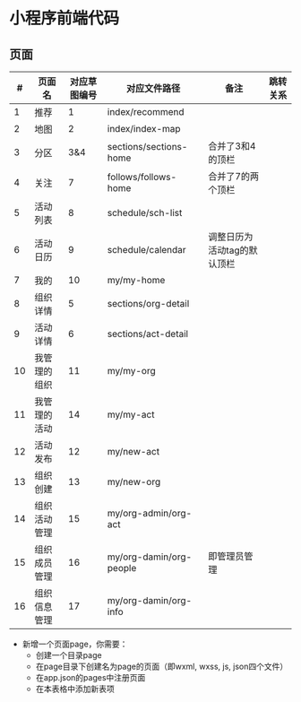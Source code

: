 # 小程序前端代码



## 页面

| #    | 页面名       | 对应草图编号 | 对应文件路径            | 备注                        | 跳转关系 |
| ---- | ------------ | ------------ | ----------------------- | --------------------------- | -------- |
| 1    | 推荐         | 1            | index/recommend         |                             |          |
| 2    | 地图         | 2            | index/index-map         |                             |          |
| 3    | 分区         | 3&4          | sections/sections-home  | 合并了3和4的顶栏            |          |
| 4    | 关注         | 7            | follows/follows-home    | 合并了7的两个顶栏           |          |
| 5    | 活动列表     | 8            | schedule/sch-list       |                             |          |
| 6    | 活动日历     | 9            | schedule/calendar       | 调整日历为活动tag的默认顶栏 |          |
| 7    | 我的         | 10           | my/my-home              |                             |          |
| 8    | 组织详情     | 5            | sections/org-detail     |                             |          |
| 9    | 活动详情     | 6            | sections/act-detail     |                             |          |
| 10   | 我管理的组织 | 11           | my/my-org               |                             |          |
| 11   | 我管理的活动 | 14           | my/my-act               |                             |          |
| 12   | 活动发布     | 12           | my/new-act              |                             |          |
| 13   | 组织创建     | 13           | my/new-org              |                             |          |
| 14   | 组织活动管理 | 15           | my/org-admin/org-act    |                             |          |
| 15   | 组织成员管理 | 16           | my/org-damin/org-people | 即管理员管理                |          |
| 16   | 组织信息管理 | 17           | my/org-damin/org-info   |                             |          |

* 新增一个页面page，你需要：
  * 创建一个目录page
  * 在page目录下创建名为page的页面（即wxml, wxss, js, json四个文件）
  * 在app.json的pages中注册页面
  * 在本表格中添加新表项

